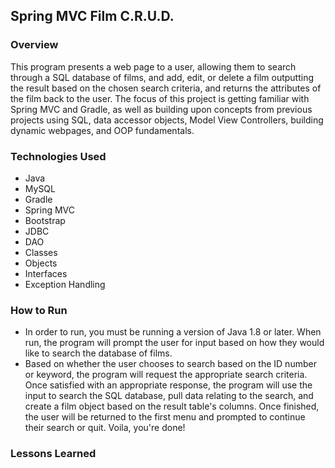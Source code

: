 ## Spring MVC Film C.R.U.D.

### Overview
This program presents a web page to a user, allowing them to search through a SQL database of films, and add, edit, or delete a film outputting the result based on the chosen search criteria, and returns the attributes of the film back to the user. The focus of this project is getting familiar with Spring MVC and Gradle, as well as building upon concepts from previous projects using SQL, data accessor objects, Model View Controllers, building dynamic webpages, and OOP fundamentals.


### Technologies Used
* Java
* MySQL
* Gradle
* Spring MVC
* Bootstrap
* JDBC
* DAO
* Classes
* Objects
* Interfaces
* Exception Handling


### How to Run
- In order to run, you must be running a version of Java 1.8 or later.
When run, the program will prompt the user for input based on how they would like to search the database of films.
- Based on whether the user chooses to search based on the ID number or keyword, the program will request the appropriate search criteria.
Once satisfied with an appropriate response, the program will use the input to search the SQL database, pull data relating to the search, and create a film object based on the result table's columns.
Once finished, the user will be returned to the first menu and prompted to continue their search or quit.
Voila, you're done!


### Lessons Learned

